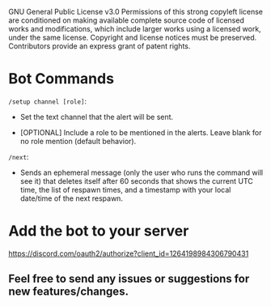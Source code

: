 GNU General Public License v3.0
Permissions of this strong copyleft license are conditioned on making available complete source code of licensed works and modifications, which include larger works using a licensed work, under the same license. Copyright and license notices must be preserved. Contributors provide an express grant of patent rights.

# Bot Commands

`/setup channel [role]`:

  - Set the text channel that the alert will be sent.
  
  - [OPTIONAL] Include a role to be mentioned in the alerts.  Leave blank for no role mention (default behavior).

`/next`:

  - Sends an ephemeral message (only the user who runs the command will see it) that deletes itself after 60 seconds that shows the current UTC time, the list of respawn times, and a timestamp with your local date/time of the next respawn.

# Add the bot to your server

https://discord.com/oauth2/authorize?client_id=1264198984306790431

## Feel free to send any issues or suggestions for new features/changes.
